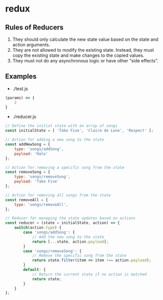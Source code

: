 # redux

## Rules of Reducers
1. They should only calculate the new state value based on the state and action arguments.
2. They are not allowed to modify the existing state. Instead, they must copy the existing state and make changes to the copied values.
3. They must not do any asynchronous logic or have other “side effects”.

## Examples
* ./test.js

```js
(params) => {
    2
}
```

* ./reducer.js

```js
// Define the initial state with an array of songs
const initialState = [ 'Take Five', 'Claire de Lune', 'Respect' ];

// Action for adding a new song to the state
const addNewSong = {
    type: 'songs/addSong',
    payload: 'Halo'
};

// Action for removing a specific song from the state
const removeSong = {
    type: 'songs/removeSong',
    payload: 'Take Five'
};

// Action for removing all songs from the state
const removeAll = {
    type: 'songs/removeAll',
};

// Reducer for managing the state updates based on actions
const reducer = (state = initialState, action) => {
    switch(action.type) {
        case 'songs/addSong': {
            // Add the new song to the state
            return [...state, action.payload];
        }
        case 'songs/removeSong': {
            // Remove the specific song from the state
            return state.filter(item => item !== action.payload);
        }
        default: {
            // Return the current state if no action is matched
            return state;
        }
    }
};
```
